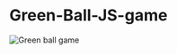 # Green-Ball-JS-game

![Green ball game](https://user-images.githubusercontent.com/74706560/161099812-01380430-9b9b-4757-ac68-7fd204da268a.JPG)
